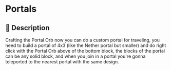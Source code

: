 # Portals

## 📖 Description

Crafting the Portal Orb now you can do a custom portal for traveling, you need to build a portal of 4x3 (like the Nether portal but smaller) and do right click with the Portal Orb above of the bottom block, the blocks of the portal can be any solid block, and when you join in a portal you're gonna teleported to the nearest portal with the same design.
